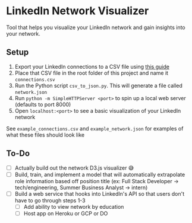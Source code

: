 # LinkedIn Network Visualizer

Tool that helps you visualize your LinkedIn network and gain insights into your network. 

## Setup

1. Export your LinkedIn connections to a CSV file using [this guide](https://www.linkedin.com/help/linkedin/answer/66844/exporting-connections-from-linkedin?lang=en)
2. Place that CSV file in the root folder of this project and name it `connections.csv`
3. Run the Python script `csv_to_json.py`. This will generate a file called `network.json`
4. Run `python -m SimpleHTTPServer <port>` to spin up a local web server (defaults to port 8000)
5. Open `localhost:<port>` to see a basic visualization of your LinkedIn network

See `example_connections.csv` and `example_network.json` for examples of what these files should look like

## To-Do

- [ ] Actually build out the network D3.js visualizer 😅
- [ ] Build, train, and implement a model that will automatically extrapolate role information based off position title (ex: Full Stack Developer -> tech/engineering, Summer Business Analyst -> intern)
- [ ] Build a web service that hooks into LinkedIn's API so that users don't have to go through steps 1-3
  - [ ] Add ability to view network by education
  - [ ] Host app on Heroku or GCP or DO